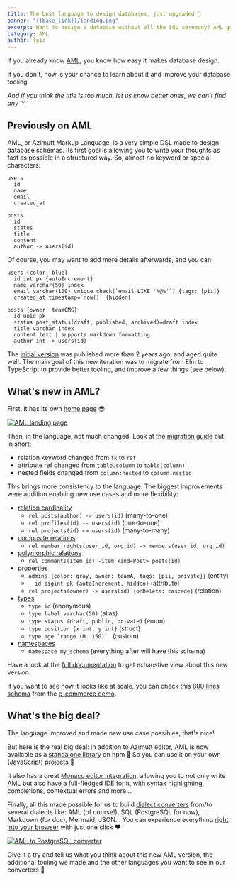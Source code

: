 ```yaml
---
title: The best language to design databases, just upgraded 🤯
banner: "{{base_link}}/landing.png"
excerpt: Want to design a database without all the SQL ceremony? AML got you covered, being fast to learn and write, yet flexible and with convertors to other dialects (SQL, JSON, Markdown, Mermaid...).
category: AML
author: loic
---
```


If you already know [AML](/aml), you know how easy it makes database design.

If you don't, now is your chance to learn about it and improve your database tooling.

*And if you think the title is too much, let us know better ones, we can't find any ^^*

## Previously on AML

AML, or Azimutt Markup Language, is a very simple DSL made to design database schemas.
Its first goal is allowing you to write your thoughts as fast as possible in a structured way. So, almost no keyword or special characters:

```aml
users
  id
  name
  email
  created_at

posts
  id
  status
  title
  content
  author -> users(id)
```

Of course, you may want to add more details afterwards, and you can:

```aml
users {color: blue}
  id int pk {autoIncrement}
  name varchar(50) index
  email varchar(100) unique check(`email LIKE '%@%'`) {tags: [pii]}
  created_at timestamp=`now()` {hidden}

posts {owner: teamCMS}
  id uuid pk
  status post_status(draft, published, archived)=draft index
  title varchar index
  content text | supports markdown formatting
  author int -> users(id)
```

The [initial version](./aml-a-language-to-define-your-database-schema) was published more than 2 years ago, and aged quite well.
The main goal of this new iteration was to migrate from Elm to TypeScript to provide better tooling, and improve a few things (see below).

## What's new in AML?

First, it has its own [home page](/aml) 😎

[![AML landing page]({{base_link}}/landing.png)](/aml)

Then, in the language, not much changed. Look at the [migration guide](https://azimutt.app/docs/aml/migration) but in short:

- relation keyword changed from `fk` to `ref`
- attribute ref changed from `table.column` to `table(column)`
- nested fields changed from `column:nested` to `column.nested`

This brings more consistency to the language. The biggest improvements were addition enabling new use cases and more flexibility:

- [relation cardinality](https://azimutt.app/docs/aml/relations#many-to-one)
  - `rel posts(author) -> users(id)` (many-to-one)
  - `rel profiles(id) -- users(id)` (one-to-one)
  - `rel projects(id) <> users(id)` (many-to-many)
- [composite relations](https://azimutt.app/docs/aml/relations#composite-relation)
  - `rel member_rights(user_id, org_id) -> members(user_id, org_id)`
- [polymorphic relations](https://azimutt.app/docs/aml/relations#polymorphic-relation)
  - `rel comments(item_id) -item_kind=Post> posts(id)`
- [properties](https://azimutt.app/docs/aml/properties)
  - `admins {color: gray, owner: teamA, tags: [pii, private]}` (entity)
  - `  id bigint pk {autoIncrement, hidden}` (attribute)
  - `rel projects(owner) -> users(id) {onDelete: cascade}` (relation)
- [types](https://azimutt.app/docs/aml/types)
  - `type id` (anonymous)
  - `type label varchar(50)` (alias)
  - `type status (draft, public, private)` (enum)
  - `type position {x int, y int}` (struct)
  - ``type age `range (0..150)` `` (custom)
- [namespaces](https://azimutt.app/docs/aml/namespaces)
  - `namespace my_schema` (everything after will have this schema)

Have a look at the [full documentation](https://azimutt.app/docs/aml) to get exhaustive view about this new version.

If you want to see how it looks like at scale, you can check this [800 lines schema](https://raw.githubusercontent.com/azimuttapp/azimutt/refs/heads/main/demos/ecommerce/source_00_design.md) from the [e-commerce demo](https://azimutt.app/45f571a6-d9b8-4752-8a13-93ac0d2b7984/c00d0c45-8db2-46b7-9b51-eba661640c3c?token=9a59ccbb-7a58-4c88-9dfc-692de6177be9).

## What's the big deal?

The language improved and made new use case possibles, that's nice!

But here is the real big deal: in addition to Azimutt editor, AML is now available as a [standalone library](https://www.npmjs.com/package/@azimutt/aml) on npm 🎉
So you can use it on your own (JavaScript) projects 🚀

It also has a great [Monaco editor integration](https://github.com/azimuttapp/azimutt/blob/main/libs/aml/src/extensions/monaco.ts), allowing you to not only write AML but also have a full-fledged IDE for it, with syntax highlighting, completions, contextual errors and more...

Finally, all this made possible for us to build [dialect converters](/converters) from/to several dialects like: AML (of course!), SQL (PostgreSQL for now), Markdown (for doc), Mermaid, JSON...
You can experience everything [right into your browser](/converters/aml/to/postgres) with just one click ❤️

[![AML to PostgreSQL converter]({{base_link}}/aml-to-postgres.png)](/converters/aml/to/postgres)

Give it a try and tell us what you think about this new AML version, the additional tooling we made and the other languages you want to see in our converters 🤩
